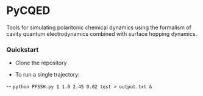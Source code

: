 # PyCQED
Tools for simulating polaritonic chemical dynamics using the formalism of cavity quantum electrodynamics combined with surface hopping dynamics.

### Quickstart

- Clone the repository

- To run a single trajectory:

-- `python PFSSH.py 1 1.0 2.45 0.02 test > output.txt &`


